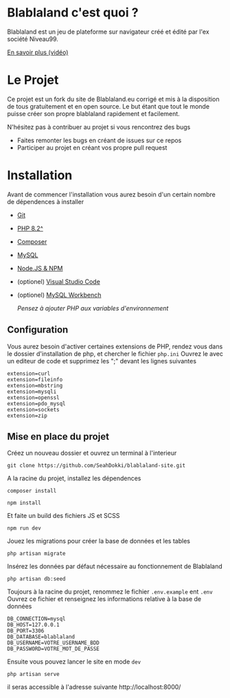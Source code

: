 # Blablaland c'est quoi ?
Blablaland est un jeu de plateforme sur navigateur créé et édité par l'ex société Niveau99.

[En savoir plus (vidéo)](https://www.youtube.com/watch?v=iqWJbPHAvNQ)
# Le Projet
Ce projet est un fork du site de Blablaland.eu corrigé et mis à la disposition de tous gratuitement et en open source.
Le but étant que tout le monde puisse créer son propre blablaland rapidement et facilement.

N'hésitez pas à contribuer au projet si vous rencontrez des bugs
- Faites remonter les bugs en créant de issues sur ce repos
- Participer au projet en créant vos propre pull request

# Installation
Avant de commencer l'installation vous aurez besoin d'un certain nombre de dépendences à installer
- [Git](https://git-scm.com/downloads)
- [PHP 8.2^](https://www.php.net/downloads.php)
- [Composer](https://getcomposer.org/download/)
- [MySQL](https://dev.mysql.com/downloads/installer/)
- [Node.JS & NPM](https://nodejs.org/en/download/prebuilt-installer/current)
- (optionel) [Visual Studio Code](https://code.visualstudio.com/download)
- (optionel) [MySQL Workbench](https://dev.mysql.com/downloads/workbench/)

  _Pensez à ajouter PHP aux variables d'environnement_
## Configuration
Vous aurez besoin d'activer certaines extensions de PHP, rendez vous dans le dossier d'installation de php, et chercher le fichier `php.ini`
Ouvrez le avec un editeur de code et supprimez les ";" devant les lignes suivantes
```
extension=curl
extension=fileinfo
extension=mbstring
extension=mysqli
extension=openssl
extension=pdo_mysql
extension=sockets
extension=zip
```
## Mise en place du projet

Créez un nouveau dossier et ouvrez un terminal à l'interieur
```
git clone https://github.com/SeahDokki/blablaland-site.git
```

A la racine du projet, installez les dépendences
```
composer install
```
```
npm install
```
Et faite un build des fichiers JS et SCSS
```
npm run dev
```

Jouez les migrations pour créer la base de données et les tables
```
php artisan migrate
```
Insérez les données par défaut nécessaire au fonctionnement de Blablaland
```
php artisan db:seed
```

Toujours à la racine du projet, renommez le fichier `.env.example` ent `.env`
Ouvrez ce fichier et renseignez les informations relative à la base de données

```
DB_CONNECTION=mysql
DB_HOST=127.0.0.1
DB_PORT=3306
DB_DATABASE=blablaland
DB_USERNAME=VOTRE_USERNAME_BDD
DB_PASSWORD=VOTRE_MOT_DE_PASSE
```

Ensuite vous pouvez lancer le site en mode `dev`
```
php artisan serve
```

il seras accessible à l'adresse suivante http://localhost:8000/

